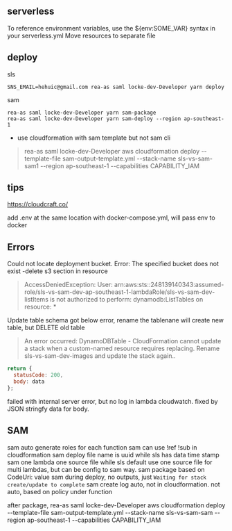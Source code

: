 ## serverless

To reference environment variables, use the ${env:SOME_VAR} syntax in your serverless.yml
Move resources to separate file

## deploy

sls
```
SNS_EMAIL=hehuic@gmail.com rea-as saml locke-dev-Developer yarn deploy
```

sam
```
rea-as saml locke-dev-Developer yarn sam-package
rea-as saml locke-dev-Developer yarn sam-deploy --region ap-southeast-1

```

- use cloudformation with sam template but not sam cli

> rea-as saml locke-dev-Developer aws cloudformation deploy --template-file sam-output-template.yml --stack-name sls-vs-sam-sam1 --region ap-southeast-1 --capabilities CAPABILITY_IAM

## tips

https://cloudcraft.co/

add .env at the same location with docker-compose.yml, will pass env to docker

## Errors

Could not locate deployment bucket. Error: The specified bucket does not exist
-delete s3 section in resource

> AccessDeniedException: User: arn:aws:sts::248139140343:assumed-role/sls-vs-sam-dev-ap-southeast-1-lambdaRole/sls-vs-sam-dev-listItems is not authorized to perform: dynamodb:ListTables on resource: \*

Update table schema got below error, rename the tablenane will create new table, but DELETE old table

> An error occurred: DynamoDBTable - CloudFormation cannot update a stack when a custom-named resource requires replacing. Rename sls-vs-sam-dev-images and update the stack again..

```js
return {
  statusCode: 200,
  body: data
};
```

failed with internal server error, but no log in lambda cloudwatch. fixed by JSON stringfy data for body.

## SAM
sam auto generate roles for each function
sam can use !ref !sub in cloudformation
sam deploy file name is uuid while sls has data time stamp
sam one lambda one source file while sls default use one source file for multi lambdas, but can be config to sam way.
  sam package based on CodeUri: value
sam during deploy, no outputs, just `Waiting for stack create/update to complete`
sam create log auto, not in cloudformation. not auto, based on policy under function

after package,
rea-as saml locke-dev-Developer aws cloudformation deploy --template-file sam-output-template.yml --stack-name sls-vs-sam-sam --region ap-southeast-1 --capabilities CAPABILITY_IAM
